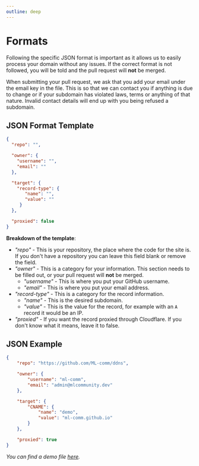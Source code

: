 ```yaml
---
outline: deep
---
```

# Formats <Badge type="danger" text="DNS" />

Following the specific JSON format is important as it allows us to easily process your domain without any issues. If the correct format is not followed, you will be told and the pull request will **not** be merged. 

When submitting your pull request, we ask that you add your email under the email key in the file. This is so that we can contact you if anything is due to change or if your subdomain has violated laws, terms or anything of that nature. Invalid contact details will end up with you being refused a subdomain. 

## JSON Format Template
```json
{
  "repo": "",

  "owner": {
    "username": "",
    "email": ""
  },

  "target": {
    "record-type": {
       "name": "", 
       "value": ""
     }
  },

  "proxied": false
}
```

**Breakdown of the template**:
- *"repo"* - This is your repository, the place where the code for the site is. If you don't have a repository you can leave this field blank or remove the field.
- *"owner"* - This is a category for your information. This section needs to be filled out, or your pull request will **not** be merged.
  - *"username"* - This is where you put your GitHub username.
  - *"email"* - This is where you put your email address.
- *"record-type"* - This is a category for the record information.
  - *"name"* - This is the desired subdomain.
  - *"value"* - This is the value for the record, for example with an `A` record it would be an IP.
- *"proxied"* - If you want the record proxied through Cloudflare. If you don't know what it means, leave it to false.

## JSON Example 
```json
{
    "repo": "https://github.com/ML-comm/ddns",

    "owner": {
        "username": "ml-comm",
        "email": "admin@mlcommunity.dev"
    },

    "target": {
        "CNAME": {
            "name": "demo",
            "value": "ml-comm.github.io"
        }
    },

    "proxied": true
}
```
*You can find a demo file [here](https://github.com/ml-comm/ddns/blob/main/domains/demo.json).*
